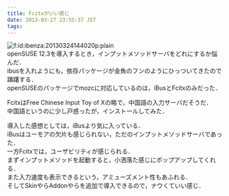 ```yaml
---
title: Fcitxがいい感じ
date: 2013-03-27 23:55:37 JST
tags: 
---
```


<span itemscope itemtype="http://schema.org/Photograph"><img src="/2013/03/27/20130324144020.png" alt="f:id:ibenza:20130324144020p:plain" title="f:id:ibenza:20130324144020p:plain" class="hatena-fotolife" itemprop="image"></span>  
openSUSE 12\.3を導入するとき，インプットメソッドサーバをどれにするか悩んだ．  
ibusを入れようにも，依存パッケージが金魚のフンのようにひっついてきたので躊躇する．  
openSUSEのパッケージでmozcに対応しているのは，iBusとFcitxのみだった．

FcitxはFree Chinese Input Toy of Xの略で，中国語の入力サーバだそうだ．  
中国語というのに少し戸惑ったが，インストールしてみた．

導入した感想としては，iBusより気に入っている．  
iBusはユーモアの欠片も感じられない，ただのインプットメソッドサーバであった．  
一方Fcitxでは，ユーザビリティが感じられる．  
まずインプットメソッドを起動すると，小洒落た感じにポップアップしてくれる．  
また入力速度も表示できるという，アミューズメント性もあふれる．  
そしてSkinやらAddonやらを追加で導入できるので，ナウくていい感じ．

